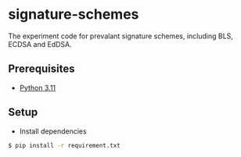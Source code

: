 # signature-schemes
The experiment code for prevalant signature schemes, including BLS, ECDSA and EdDSA.

## Prerequisites

- [Python 3.11](https://www.python.org/downloads/release/python-3110/)

## Setup

- Install dependencies

```sh
$ pip install -r requirement.txt
```
